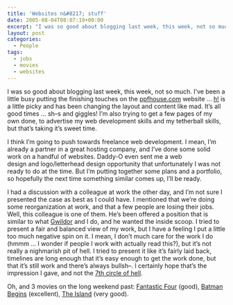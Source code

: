 ```yaml
---
title: 'Websites n&#8217; stuff'
date: 2005-08-04T08:07:19+00:00
excerpt: "I was so good about blogging last week, this week, not so much. I've been a little busy putting the finishing touches"
layout: post
categories:
  - People
tags:
  - jobs
  - movies
  - websites
---
```

I was so good about blogging last week, this week, not so much. I&#8217;ve been a little busy putting the finishing touches on the [ppfhouse.com](http://www.ppfhouse.com/) website &#8230; [h!](http://www.ppfhouse.com/animation.php) is a little picky and has been changing the layout and content like mad. It&#8217;s all good times &#8230; sh&#8211;s and giggles! I&#8217;m also trying to get a few pages of my own done, to advertise my web development skills and my tetherball skills, but that&#8217;s taking it&#8217;s sweet time.

I think I&#8217;m going to push towards freelance web development. I mean, I&#8217;m already a partner in a great hosting company, and I&#8217;ve done some solid work on a handful of websites. Daddy-O even sent me a web design and logo/letterhead design opportunity that unfortunately I was not ready to do at the time. But I&#8217;m putting together some plans and a portfolio, so hopefully the next time something similar comes up, I&#8217;ll be ready.

I had a discussion with a colleague at work the other day, and I&#8217;m not sure I presented the case as best as I could have. I mentioned that we&#8217;re doing some reorganization at work, and that a few people are losing their jobs. Well, this colleague is one of them. He&#8217;s been offered a position that is similar to what [Gwildor](http://gwild0r.tumblr.com/) and I do, and he wanted the inside scoop. I tried to present a fair and balanced view of my work, but I have a feeling I put a little too much negative spin on it. I mean, I don&#8217;t much care for the work I do (hmmm &#8230; I wonder if people I work with actually read this?), but it&#8217;s not really a nighmarish pit of hell. I tried to present it like it&#8217;s fairly laid back, timelines are long enough that it&#8217;s easy enough to get the work done, but that it&#8217;s still work and there&#8217;s always bullsh&#8211;. I certainly hope that&#8217;s the impression I gave, and not the [7th circle of hell](http://en.wikipedia.org/wiki/The_Divine_Comedy).

Oh, and 3 movies on the long weekend past: [Fantastic Four](http://us.imdb.com/title/tt0120667/) (good), [Batman Begins](http://us.imdb.com/title/tt0372784/) (excellent), [The Island](http://us.imdb.com/title/tt0399201/) (very good).